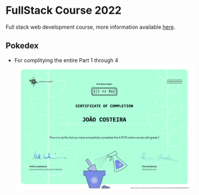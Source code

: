 # FullStack Course 2022
Full stack web development course, more information available [here](https://fullstackopen.com/en/about).

## Pokedex
- For complitying the entire Part 1 through 4
![part 2](./certificates/part2.png)